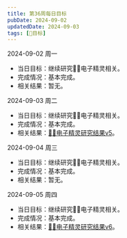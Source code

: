 ```yaml
---
title: 第36周每日目标
pubDate: 2024-09-02
updatedDate: 2024-09-03
tags: [📆目标]
---
```


2024-09-02 周一

- 当日目标：继续研究🧚‍♀️电子精灵相关。
- 完成情况：基本完成。
- 相关结果：暂无。

2024-09-03 周二

- 当日目标：继续研究🧚‍♀️电子精灵相关。
- 完成情况：基本完成。
- 相关结果：[🧚‍♀️电子精灵研究结果v5](/lab/20240903-esprite-research-v5)。

2024-09-04 周三

- 当日目标：继续研究🧚‍♀️电子精灵相关。
- 完成情况：基本完成。
- 相关结果：暂无。

2024-09-05 周四

- 当日目标：继续研究🧚‍♀️电子精灵相关。
- 完成情况：基本完成。
- 相关结果：[🧚‍♀️电子精灵研究结果v6](/lab/20240905-esprite-research-v6)。
